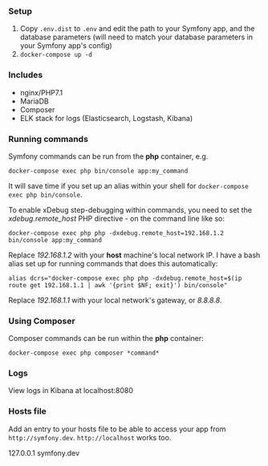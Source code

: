 ### Setup

1. Copy `.env.dist` to `.env` and edit the path to your Symfony app, and the database parameters (will need to match your database parameters in your Symfony app's config)
3. `docker-compose up -d`

### Includes

* nginx/PHP7.1
* MariaDB
* Composer
* ELK stack for logs (Elasticsearch, Logstash, Kibana)

### Running commands

Symfony commands can be run from the **php** container, e.g.

```
docker-compose exec php bin/console app:my_command
```

It will save time if you set up an alias within your shell for `docker-compose exec php bin/console`.

To enable xDebug step-debugging within commands, you need to set the *xdebug.remote_host* PHP directive - on the command line like so:

```
docker-compose exec php php -dxdebug.remote_host=192.168.1.2 bin/console app:my_command
```

Replace *192.168.1.2* with your **host** machine's local network IP. I have a bash alias set up for running commands that does this automatically:

```
alias dcrs="docker-compose exec php php -dxdebug.remote_host=$(ip route get 192.168.1.1 | awk '{print $NF; exit}') bin/console"
```

Replace *192.168.1.1* with your local network's gateway, or *8.8.8.8*.

### Using Composer

Composer commands can be run within the **php** container:

`docker-compose exec php composer *command*`

### Logs

View logs in Kibana at localhost:8080

### Hosts file

Add an entry to your hosts file to be able to access your app from `http://symfony.dev`. `http://localhost` works too.

127.0.0.1 symfony.dev